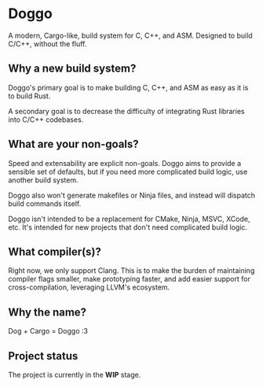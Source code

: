 # Doggo

A modern, Cargo-like, build system for C, C++, and ASM. Designed to build C/C++, without the fluff.

## Why a new build system?

Doggo's primary goal is to make building C, C++, and ASM as easy as it is to build Rust.

A secondary goal is to decrease the difficulty of integrating Rust libraries into C/C++ codebases.

## What are your non-goals?

Speed and extensability are explicit non-goals.
Doggo aims to provide a sensible set of defaults, but if you need more complicated build logic, use another build system.

Doggo also won't generate makefiles or Ninja files, and instead will dispatch build commands itself.

Doggo isn't intended to be a replacement for CMake, Ninja, MSVC, XCode, etc. It's intended for new projects that don't need complicated build logic.

## What compiler(s)?

Right now, we only support Clang.
This is to make the burden of maintaining compiler flags smaller, make prototyping faster, and add easier support for cross-compilation, leveraging LLVM's ecosystem.

## Why the name?

Dog + Cargo = Doggo :3

## Project status

The project is currently in the **WIP** stage.
